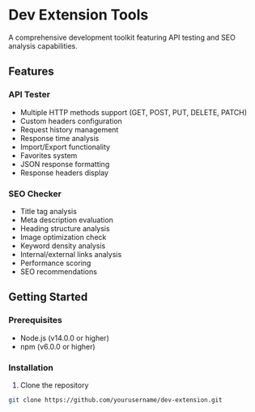 # Dev Extension Tools

A comprehensive development toolkit featuring API testing and SEO analysis capabilities.

## Features

### API Tester
- Multiple HTTP methods support (GET, POST, PUT, DELETE, PATCH)
- Custom headers configuration
- Request history management
- Response time analysis
- Import/Export functionality
- Favorites system
- JSON response formatting
- Response headers display

### SEO Checker
- Title tag analysis
- Meta description evaluation
- Heading structure analysis
- Image optimization check
- Keyword density analysis
- Internal/external links analysis
- Performance scoring
- SEO recommendations

## Getting Started

### Prerequisites
- Node.js (v14.0.0 or higher)
- npm (v6.0.0 or higher)

### Installation

1. Clone the repository
```bash
git clone https://github.com/yourusername/dev-extension.git
```